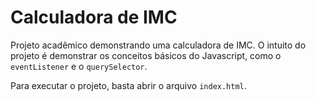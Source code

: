 # Calculadora de IMC

Projeto acadêmico demonstrando uma calculadora de IMC.
O intuito do projeto é demonstrar os conceitos básicos do Javascript, como o `eventListener` e o `querySelector`.

Para executar o projeto, basta abrir o arquivo `index.html`.
